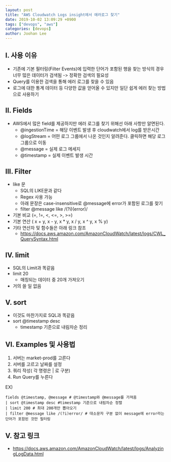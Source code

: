 ```yaml
---
layout: post
title: "AWS Cloudwatch Logs insight에서 에러로그 찾기"
date: 2019-10-02 13:09:29 +0900
tags: ["devops", "aws"]
categories: [devops]
author: Joohan Lee
---
```


## I. 사용 이유
- 기존에 기본 필터링(Filter Events)에 입력한 단어가 포함된 행을 찾는 방식의 경우 너무 많은 데이터가 검색됨 -> 정확한 검색의 필요성
- Query를 이용한 검색을 통해 에러 로그를 찾을 수 있음
- 로그에 대한 통계 데이터 등 다양한 값을 얻어올 수 있지만 일단 쉽게 에러 찾는 방법으로 사용하기

## II. Fields
- AWS에서 많은 field를 제공하지만 에러 로그를 찾기 위해선 아래 사항만 알면된다.
	- @ingestionTime = 해당 이벤트 발생 후 cloudwatch에서 log를 받은시간
	- @logStream = 어떤 로그 그룹에서 나온 것인지 알려준다. 클릭하면 해당 로그 그룹으로 이동
	- @message = 실제 로그 메세지
	- @timestamp = 실제 이벤트 발생 시간

## III. Filter
- like 문 
	- SQL의 LIKE문과 같다
	- Regex 사용 가능
	- 아래 문장은 case-insensitive로 @message에 error가 포함된 로그를 찾기
	- filter @message like /(?i)(error)/
- 기본 비교 (=, !=, <, <=, >, >=) 
- 기본 연산 ( x + y, x - y, x * y, x / y, x ^ y, x % y)
- 기타 연산자 및 함수들은 아래 링크 참조
	- https://docs.aws.amazon.com/AmazonCloudWatch/latest/logs/CWL_QuerySyntax.html

## IV. limit
- SQL의 Limit과 똑같음
- limit 20
	- 매칭되는 데이터 중 20개 가져오기
- 거의 쓸 일 없음

## V. sort
- 이것도 마찬가지로 SQL과 똑같음
- sort @timestamp desc
	- timestamp 기준으로 내림차순 정리

## VI. Examples 및 사용법
1. 서버는 market-prod를 고른다
2. 서버를 고르고 날짜를 설정
3. 쿼리 작성( 각 명령은 | 로  구분)
4. Run Query를 누른다

EX) 
```
fields @timestamp, @message # @timestamp와 @message를 가져옴
| sort @timestamp desc #timestamp 기준으로 내림차순 정렬
| limit 200 # 최대 200개만 뽑아오기
| filter @message like /(?i)error/ # 대소문자 구분 없이 message에 error라는 단어가 포함된 것만 필터링
```

## V. 참고 링크
- https://docs.aws.amazon.com/AmazonCloudWatch/latest/logs/AnalyzingLogData.html



